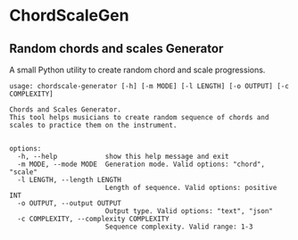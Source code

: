 # ChordScaleGen
## Random chords and scales Generator

A small Python utility to create random chord and scale progressions.

```
usage: chordscale-generator [-h] [-m MODE] [-l LENGTH] [-o OUTPUT] [-c COMPLEXITY]

Chords and Scales Generator.
This tool helps musicians to create random sequence of chords and scales to practice them on the instrument.


options:
  -h, --help            show this help message and exit
  -m MODE, --mode MODE  Generation mode. Valid options: "chord", "scale"
  -l LENGTH, --length LENGTH
                        Length of sequence. Valid options: positive INT
  -o OUTPUT, --output OUTPUT
                        Output type. Valid options: "text", "json"
  -c COMPLEXITY, --complexity COMPLEXITY
                        Sequence complexity. Valid range: 1-3
```

